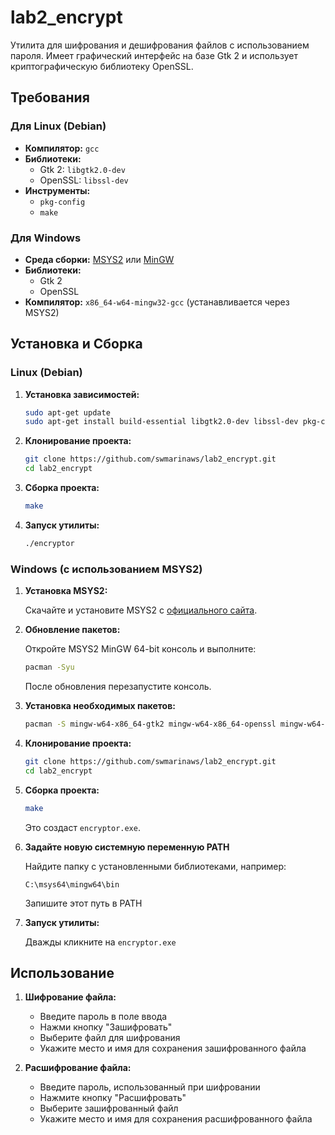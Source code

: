 # lab2_encrypt

Утилита для шифрования и дешифрования файлов с использованием пароля. Имеет графический интерфейс на базе Gtk 2 и использует криптографическую библиотеку OpenSSL. 

## Требования

### Для Linux (Debian)

- **Компилятор:** `gcc`
- **Библиотеки:**
  - Gtk 2: `libgtk2.0-dev`
  - OpenSSL: `libssl-dev`
- **Инструменты:**
  - `pkg-config`
  - `make`

### Для Windows

- **Среда сборки:** [MSYS2](https://www.msys2.org/) или [MinGW](http://www.mingw.org/)
- **Библиотеки:**
  - Gtk 2
  - OpenSSL
- **Компилятор:** `x86_64-w64-mingw32-gcc` (устанавливается через MSYS2)

## Установка и Сборка

### Linux (Debian)

1. **Установка зависимостей:**

    ```bash
    sudo apt-get update
    sudo apt-get install build-essential libgtk2.0-dev libssl-dev pkg-config
    ```

2. **Клонирование проекта:**

    ```bash
    git clone https://github.com/swmarinaws/lab2_encrypt.git
    cd lab2_encrypt
    ```

3. **Сборка проекта:**

    ```bash
    make
    ```

4. **Запуск утилиты:**

    ```bash
    ./encryptor
    ```

### Windows (с использованием MSYS2)

1. **Установка MSYS2:**

    Скачайте и установите MSYS2 с [официального сайта](https://www.msys2.org).

2. **Обновление пакетов:**

    Откройте MSYS2 MinGW 64-bit консоль и выполните:

    ```bash
    pacman -Syu
    ```

    После обновления перезапустите консоль.

3. **Установка необходимых пакетов:**

    ```bash
    pacman -S mingw-w64-x86_64-gtk2 mingw-w64-x86_64-openssl mingw-w64-x86_64-pkg-config make
    ```

4. **Клонирование проекта:**

    ```bash
    git clone https://github.com/swmarinaws/lab2_encrypt.git
    cd lab2_encrypt
    ```

5. **Сборка проекта:**

    ```bash
    make
    ```

    Это создаст `encryptor.exe`.

6. **Задайте новую системную переменную PATH**

    Найдите папку с установленными библиотеками, например:

    ```
    C:\msys64\mingw64\bin
    ```

    Запишите этот путь в PATH

7. **Запуск утилиты:**

    Дважды кликните на `encryptor.exe`

## Использование

1. **Шифрование файла:**
   - Введите пароль в поле ввода
   - Нажми кнопку "Зашифровать"
   - Выберите файл для шифрования
   - Укажите место и имя для сохранения зашифрованного файла

2. **Расшифрование файла:**
   - Введите пароль, использованный при шифровании
   - Нажмите кнопку "Расшифровать"
   - Выберите зашифрованный файл
   - Укажите место и имя для сохранения расшифрованного файла
